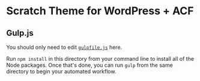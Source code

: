 # Scratch Theme for WordPress + ACF

## Gulp.js

You should only need to edit [`gulpfile.js`](https://github.com/zackphilipps/scratch-theme/blob/master/gulp/gulpfile.js) here.

Run `npm install` in this directory from your command line to install all of the Node packages. Once that's done, you can run `gulp` from the same directory to begin your automated workflow.